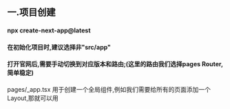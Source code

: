 ## 一.项目创建
#### npx create-next-app@latest
#### 在初始化项目时,建议选择非"src/app"
#### 打开官网后,需要手动切换到对应版本和路由;(这里的路由我们选择pages Router,简单稳定)

pages/_app.tsx 用于创建一个全局组件,例如我们需要给所有的页面添加一个Layout,那就可以用
<!-- export default function App({ Component, pageProps }: AppProps) {
    return (
        <>
            this is Layout
            <Component {...pageProps} />
        </>
    )
} -->